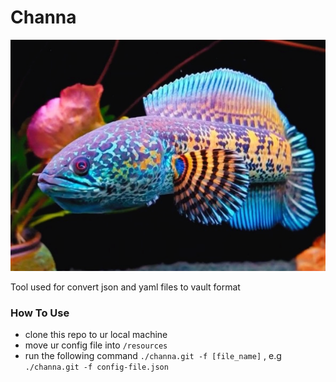 # Channa

![img.png](img.png)

Tool used for convert json and yaml files to vault format


### How To Use
- clone this repo to ur local machine
- move ur config file into `/resources`
- run the following command `./channa.git -f [file_name]`
, e.g `./channa.git -f config-file.json`
